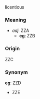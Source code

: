 licentious
### Meaning
+ _adj_: ZZA
    + __eg__: ZZB

### Origin

ZZC

### Synonym

__eg__: ZZD

+ ZZE


